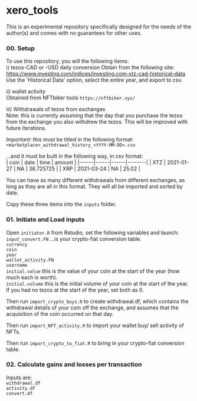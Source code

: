 # xero_tools

This is an experimental repository specifically designed for the needs of the author(s) and comes with no guarantees for other uses.     


### 00. Setup
To use this repository, you will the following items:     
i) tezos-CAD or -USD daily conversion
Obtain from the following site:        
https://www.investing.com/indices/investing.com-xtz-cad-historical-data     
Use the 'Historical Data' option, select the entire year, and export to csv.    

ii) wallet activity         
Obtained from NFTbiker tools `https://nftbiker.xyz/`       

iii) Withdrawals of tezos from exchanges          
Note: this is currently assuming that the day that you purchase the tezos from the exchange you also withdrew the tezos. This will be improved with future iterations.        

*Important*: this must be titled in the following format:       
`<marketplace>_withdrawal_history_<YYYY-MM-DD>.csv`        

...and it must be built in the following way, in csv format:     
| coin | date | time | amount |
|------|------|------|--------|
| XTZ | 2021-01-27 | NA | 36.725725 |
| XRP | 2021-03-24 | NA | 25.02 |

You can have as many different withdrawals from different exchanges, as long as they are all in this format. They will all be imported and sorted by date.       

Copy these three items into the `inputs` folder.      


### 01. Initiate and Load inputs
Open `initiator.R` from Rstudio, set the following variables and launch:          
`input_convert.FN` ...is your crypto-fiat conversion table.       
`currency`     
`coin`     
`year`     
`wallet_activity.FN`      
`username`       
`initial.value` this is the value of your coin at the start of the year (how much each is worth).     
`initial.volume` this is the initial volume of your coin at the start of the year.       
If you had no tezos at the start of the year, set both as 0.    

Then run `import_crypto_buys.R` to create withdrawal.df, which contains the withdrawal details of your coin off the exchange, and assumes that the acquisition of the coin occurred on that day.         

Then run `import_NFT_activity.R` to import your wallet buy/ sell activity of NFTs.      

Then run `import_crypto_to_fiat.R` to bring in your crypto-fiat conversion table.      


### 02. Calculate gains and losses per transaction
Inputs are:     
`withdrawal.df`        
`activity.df`       
`convert.df`       


